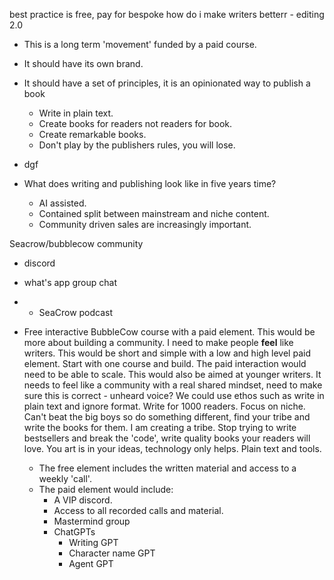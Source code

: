 






best practice is free, pay for bespoke
how do i make writers betterr - editing 2.0



- This is a long term 'movement' funded by a paid course. 
- It should have its own brand. 
- It should have a set of principles, it is an opinionated way to publish a book
	- Write in plain text.
	- Create books for readers not readers for book.
	- Create remarkable books.
	- Don't play by the publishers rules, you will lose.
- dgf

- What does writing and publishing look like in five years time?
	- AI assisted.
	- Contained split between mainstream and niche content. 
	- Community driven sales are increasingly important. 

Seacrow/bubblecow community
- discord 
- what's app group chat
- - SeaCrow podcast

- Free interactive BubbleCow course with a paid element. This would be more about building a community. I need to make people **feel** like writers.  This would be short and simple with a low and high level paid element. Start with one course and build. The paid interaction would need to be able to scale. This would also be aimed at younger writers. It needs to feel like a community with a real shared mindset, need to make sure this is correct - unheard voice? We could use ethos such as write in plain text and ignore format. Write for 1000 readers. Focus on niche. Can't beat the big boys so do something different,  find your tribe and write the books for them. I am creating a tribe. Stop trying to write bestsellers and break the 'code', write quality books your readers will love. You art is in your ideas, technology only helps. Plain text and tools.
	- The free element includes the written material and access to a weekly 'call'. 
	- The paid element would include:
		- A VIP discord.
		- Access  to all recorded calls and material. 
		- Mastermind group
		- ChatGPTs
			- Writing GPT
			- Character name GPT
			- Agent GPT